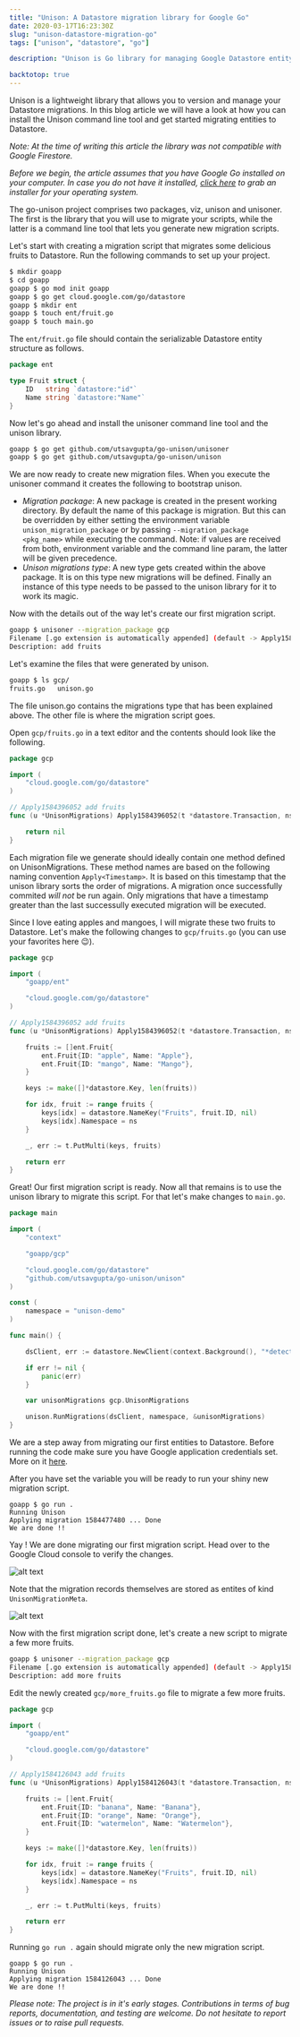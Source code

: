 ```yaml
---
title: "Unison: A Datastore migration library for Google Go"
date: 2020-03-17T16:23:30Z
slug: "unison-datastore-migration-go"
tags: ["unison", "datastore", "go"]

description: "Unison is Go library for managing Google Datastore entity migrations"

backtotop: true
---
```


Unison is a lightweight library that allows you to version and manage your Datastore migrations. In this blog article we will have a look at how you can install the Unison command line tool and get started migrating entities to Datastore.

*Note: At the time of writing this article the library was not compatible with Google Firestore.*

*Before we begin, the article assumes that you have Google Go installed on your computer. In case you do not have it installed, [click here](https://golang.org/dl/) to grab an installer for your operating system.* 

The go-unison project comprises two packages, viz, unison and unisoner. The first is the library that you will use to migrate your scripts, while the latter is a command line tool that lets you generate new migration scripts.

Let's start with creating a migration script that migrates some delicious fruits to Datastore. Run the following commands to set up your project.

```bash
$ mkdir goapp
$ cd goapp
goapp $ go mod init goapp
goapp $ go get cloud.google.com/go/datastore
goapp $ mkdir ent
goapp $ touch ent/fruit.go
goapp $ touch main.go
```
The `ent/fruit.go` file should contain the serializable Datastore entity structure as follows.

```go
package ent

type Fruit struct {
    ID   string `datastore:"id"`
    Name string `datastore:"Name"`
}
```

Now let's go ahead and install the unisoner command line tool and the unison library.

```bash
goapp $ go get github.com/utsavgupta/go-unison/unisoner
goapp $ go get github.com/utsavgupta/go-unison/unison
```

We are now ready to create new migration files. When you execute the unisoner command it creates the following to bootstrap unison.

- *Migration package*: A new package is created in the present working directory. By default the name of this package is migration. But this can be overridden by either setting the environment variable `unison_migration_package` or by passing `--migration_package <pkg_name>` while executing the command. Note: if values are received from both, environment variable and the command line param, the latter will be given precedence.
- *Unison migrations type*: A new type gets created within the above package. It is on this type new migrations will be defined. Finally an instance of this type needs to be passed to the unison library for it to work its magic.

Now with the details out of the way let's create our first migration script.

```bash
goapp $ unisoner --migration_package gcp
Filename [.go extension is automatically appended] (default -> Apply1584396052): fruits
Description: add fruits
```

Let's examine the files that were generated by unison.

```bash
goapp $ ls gcp/
fruits.go   unison.go
```

The file unison.go contains the migrations type that has been explained above. The other file is where the migration script goes. 

Open `gcp/fruits.go` in a text editor and the contents should look like the following.

```go
package gcp

import (
    "cloud.google.com/go/datastore"
)

// Apply1584396052 add fruits
func (u *UnisonMigrations) Apply1584396052(t *datastore.Transaction, ns string) error {

    return nil
}
```

Each migration file we generate should ideally contain one method defined on UnisonMigrations. These method names are based on the following naming convention `Apply<Timestamp>`. It is based on this timestamp that the unison library sorts the order of migrations. A migration once successfully commited *will not* be run again. Only migrations that have a timestamp greater than the last successully executed migration will be executed.

Since I love eating apples and mangoes, I will migrate these two fruits to Datastore. Let's make the following changes to `gcp/fruits.go` (you can use your favorites here 😉).

```go
package gcp

import (
    "goapp/ent"

    "cloud.google.com/go/datastore"
)

// Apply1584396052 add fruits
func (u *UnisonMigrations) Apply1584396052(t *datastore.Transaction, ns string) error {

    fruits := []ent.Fruit{
		ent.Fruit{ID: "apple", Name: "Apple"},
		ent.Fruit{ID: "mango", Name: "Mango"},
	}

	keys := make([]*datastore.Key, len(fruits))

	for idx, fruit := range fruits {
		keys[idx] = datastore.NameKey("Fruits", fruit.ID, nil)
	    keys[idx].Namespace = ns
	}

	_, err := t.PutMulti(keys, fruits)

	return err
}
```

Great! Our first migration script is ready. Now all that remains is to use the unison library to migrate this script. For that let's make changes to `main.go`.

```go
package main

import (
    "context"

    "goapp/gcp"

    "cloud.google.com/go/datastore"
    "github.com/utsavgupta/go-unison/unison"
)

const (
	namespace = "unison-demo"
)

func main() {

	dsClient, err := datastore.NewClient(context.Background(), "*detect-project-id*")

	if err != nil {
		panic(err)
	}

	var unisonMigrations gcp.UnisonMigrations

	unison.RunMigrations(dsClient, namespace, &unisonMigrations)
}
```

We are a step away from migrating our first entities to Datastore. Before running the code make sure you have Google application credentials set. More on it [here](https://cloud.google.com/docs/authentication/production).

After you have set the variable you will be ready to run your shiny new migration script.

```text
goapp $ go run .
Running Unison
Applying migration 1584477480 ... Done
We are done !!
```
Yay ! We are done migrating our first migration script. Head over to the Google Cloud console to verify the changes.

![alt text](/img/unison-fruit-1.png "Fruit entities on Datastore")

Note that the migration records themselves are stored as entites of kind `UnisonMigrationMeta`.

![alt text](/img/unison-migrations-1.png "Migration entities")

Now with the first migration script done, let's create a new script to migrate a few more fruits.

```bash
goapp $ unisoner --migration_package gcp
Filename [.go extension is automatically appended] (default -> Apply1584126043): more_fruits
Description: add more fruits
```
Edit the newly created `gcp/more_fruits.go` file to migrate a few more fruits.

```go
package gcp

import (
    "goapp/ent"

    "cloud.google.com/go/datastore"
)

// Apply1584126043 add fruits
func (u *UnisonMigrations) Apply1584126043(t *datastore.Transaction, ns string) error {

    fruits := []ent.Fruit{
		ent.Fruit{ID: "banana", Name: "Banana"},
		ent.Fruit{ID: "orange", Name: "Orange"},
		ent.Fruit{ID: "watermelon", Name: "Watermelon"},
	}

	keys := make([]*datastore.Key, len(fruits))

	for idx, fruit := range fruits {
		keys[idx] = datastore.NameKey("Fruits", fruit.ID, nil)
	    keys[idx].Namespace = ns
	}

	_, err := t.PutMulti(keys, fruits)

	return err
}
```
Running `go run .` again should migrate only the new migration script.

```text
goapp $ go run .
Running Unison
Applying migration 1584126043 ... Done
We are done !!
```

*Please note: The project is in it's early stages. Contributions in terms of bug reports, documentation, and testing are welcome. Do not hesitate to report issues or to raise pull requests.*
